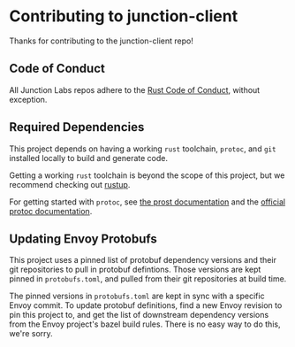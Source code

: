 # Contributing to junction-client

Thanks for contributing to the junction-client repo!

## Code of Conduct

All Junction Labs repos adhere to the [Rust Code of Conduct][coc], without exception.

[coc]: https://www.rust-lang.org/policies/code-of-conduct

## Required Dependencies

This project depends on having a working `rust` toolchain, `protoc`, and `git`
installed locally to build and generate code.

Getting a working `rust` toolchain is beyond the scope of this project, but we
recommend checking out [rustup](https://rustup.rs/).

For getting started with `protoc`, see [the prost documentation][prost] and the
[official protoc documentation][protoc].

[prost]: https://docs.rs/prost-build/latest/prost_build/#sourcing-protoc
[protoc]: https://grpc.io/docs/protoc-installation/

## Updating Envoy Protobufs

This project uses a pinned list of protobuf dependency versions and their git
repositories to pull in protobuf defintions. Those versions are kept pinned in
`protobufs.toml`, and pulled from their git repositories at build time.

The pinned versions in `protobufs.toml` are kept in sync with a specific Envoy
commit. To update protobuf definitions, find a new Envoy revision to pin this
project to, and get the list of downstream dependency versions from the Envoy
project's bazel build rules. There is no easy way to do this, we're sorry.